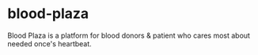 # blood-plaza
Blood Plaza is a platform for blood donors &amp; patient who cares most about needed once's heartbeat.
